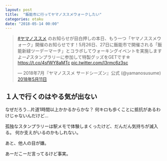 ```yaml
---
layout: post
title:  "飯能市に行ってヤマノススメウォークしたい"
categories: otaku
date: "2018-05-14 00:00"
---
```


<blockquote class="twitter-tweet  tw-align-center" data-lang="ja"><p lang="ja" dir="ltr"><a href="https://twitter.com/hashtag/%E3%83%A4%E3%83%9E%E3%83%8E%E3%82%B9%E3%82%B9%E3%83%A1?src=hash&amp;ref_src=twsrc%5Etfw">#ヤマノススメ</a> のお知らせが目白押しの本日、もう一つ「ヤマノススメウォーク」開催のお知らせです！5月26日、27日に飯能市で開催される「飯能新緑ツーデーマーチ」とコラボしてウォーキングイベントを実施しますよー♪スタンプラリーに参加して特製グッズをGETです☆　<a href="https://t.co/4sfWY8aMTc">https://t.co/4sfWY8aMTc</a> <a href="https://t.co/I3rmc6z3sc">pic.twitter.com/I3rmc6z3sc</a></p>&mdash; 2018年7月『ヤマノススメ サードシーズン』公式 (@yamanosusume) <a href="https://twitter.com/yamanosusume/status/994867819920744450?ref_src=twsrc%5Etfw">2018年5月11日</a></blockquote>
<script async src="https://platform.twitter.com/widgets.js" charset="utf-8"></script>

## １人で行くのはやる気が出ない

なぜだろう...片道1時間以上かかるからかな？
何キロも歩くことに抵抗があるわけじゃないんだけど...

孤独なスタンプラリーは駅メモで体験しまくったけど、だんだん気持ちが滅入る。
何か支えがいるのかもしれない。

あと、他人の目が嫌。

あーだこーだ言ってるけど事実。

